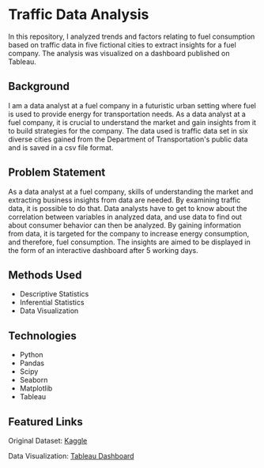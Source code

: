 # Traffic Data Analysis
In this repository, I analyzed trends and factors relating to fuel consumption based on traffic data in five fictional cities to extract insights for a fuel company. The analysis was visualized on a dashboard published on Tableau.

## Background
I am a data analyst at a fuel company in a futuristic urban setting where fuel is used to provide energy for transportation needs. As a data analyst at a fuel company, it is crucial to understand the market and gain insights from it to build strategies for the company. The data used is traffic data set in six diverse cities gained from the Department of Transportation's public data and is saved in a csv file format.

## Problem Statement
As a data analyst at a fuel company, skills of understanding the market and extracting business insights from data are needed. By examining traffic data, it is possible to do that. Data analysts have to get to know about the correlation between variables in analyzed data, and use data to find out about consumer behavior can then be analyzed. By gaining information from data, it is targeted for the company to increase energy consumption, and therefore, fuel consumption. The insights are aimed to be displayed in the form of an interactive dashboard after 5 working days.

## Methods Used
* Descriptive Statistics
* Inferential Statistics
* Data Visualization

## Technologies
* Python
* Pandas
* Scipy
* Seaborn
* Matplotlib
* Tableau

## Featured Links
Original Dataset: [Kaggle](https://www.kaggle.com/datasets/anthonytherrien/futureflow-navigating-tomorrows-urban-traffic/data)

Data Visualization: [Tableau Dashboard](https://public.tableau.com/app/profile/celine.clarissa7989/viz/Milestone1_17176929954950/Dashboard1?publish=yes)

